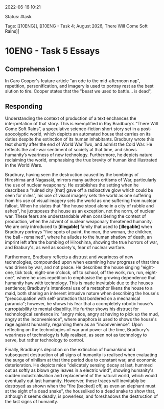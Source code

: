 2022-06-16 10:21

Status: #task 

Tags: [[10ENG]], [[10ENG - Task 4; August 2026, There Will Come Soft Rains]]

# 10ENG - Task 5 Essays
## Comprehension 1
In Caro Cooper's feature article "an ode to the mid-afternoon nap", repetition, personification, and imagery is used to portray rest as the best slution to tire. Cooper states that the "beast we used to battle... is dead", 
## Responding
Understanding the context of production of a text enchances the interpretation of that story. This is exemplified in Ray Bradbury’s “There Will Come Soft Rains”, a speculative science-fiction short story set in a post-apocolyptic world, which depicts an automated house that carries on its duties despite the extinction of its human inhabitants. Bradbury wrote this text shortly after the end of World War Two, and admist the Cold War. He reflects the anti-war sentiment of society at that time, and shows humanity’s weariness of new technology. Furthermore, he depicts nature reclaiming the world, emphasising the true brevity of human kind illustrated in the World Wars.

Bradbury, having seen the destruction caused by the bombings of Hiroshima and Nagasaki, mirrors many authors critisms of War, particularly the use of nuclear weaponary. He establishes the setting when he describes a “ruined city [that] gave off a radioactive glow which could be seen for miles”, his use of visual imagery sets the world as one suffering from his use of visual imagery sets the world as one suffering from nuclear fallout. When he states that "the house stood alone in a city of rubble and ashes", he juxtaposes the house as an exception, not the norm, of nuclear war. These fears are understandable when considering the context of production, when the advent of nuclear weaponary threatened humanity. We are only introduced to **[illegable]** family that used to **[illegable]** when Bradbury portrays "five spots of paint, the man, the woman, the children, the ball - remained", where he alludes to the human shadow of death, an imprint left aftre the bombing of Hiroshima, showing the true horrors of war, and Brabury's, as well as society's, fear of nuclear warfare.

Furthermore, Bradbury reflects a distrust and weariness of new technologies, compounded upon when examining how progress of that time was driven by war, and not peace. He describes the house singing "eight-one, tick tock, eight-one o'clock, off to school, off the work, run, run, eight-one", where he uses repetition to emphasise the growing dependence that humanity haw with technology. This is made inevitable due to the houses sentience; Bradbury's intentional use of a metaphor likens the house to a maid, both sharing an inherent intrusive nature when describing the house's "preoccupation with self-protection that bordered on a mechanical paranoia"; however, he shows his fear that a ccompletely robotic house's curroptability to mental disability. He further shows his distruct for technological sentience in: "angry mice, angry at having to pick up the mud, angry at the inconvenience", where anaphora is used to shows the house's rage against humanity, regarding them as an "inconvenience". Upon reflecting on the technologies of war and power at the time, Bradbury's weariness of technology is fully realised, as seen not as technology to serve, but rather technology to control.

Finally, Bradbury's depiction on the extinction of humankind and subsequent destruction of all signs of humanity is realised when evaluating the surge of nihilism at that time period due to constant war, and economic deterioration. He depicts mice "delicately sensing decay at last, hummed out as softly as blown gray leaves in a electric wind", showing humanity's sudden industrialisation and replacement of the natural world, which would eventually out last humanity. Howerver, these traces will inevitably be destroyed as shown when the "fire [backed] off, as even an elephant must at the sight of a dead snake", the houseliked to a dead snake to show that, although it seems deadly, is powerless, and foreshadows the destruction of the last signs of humanity.
